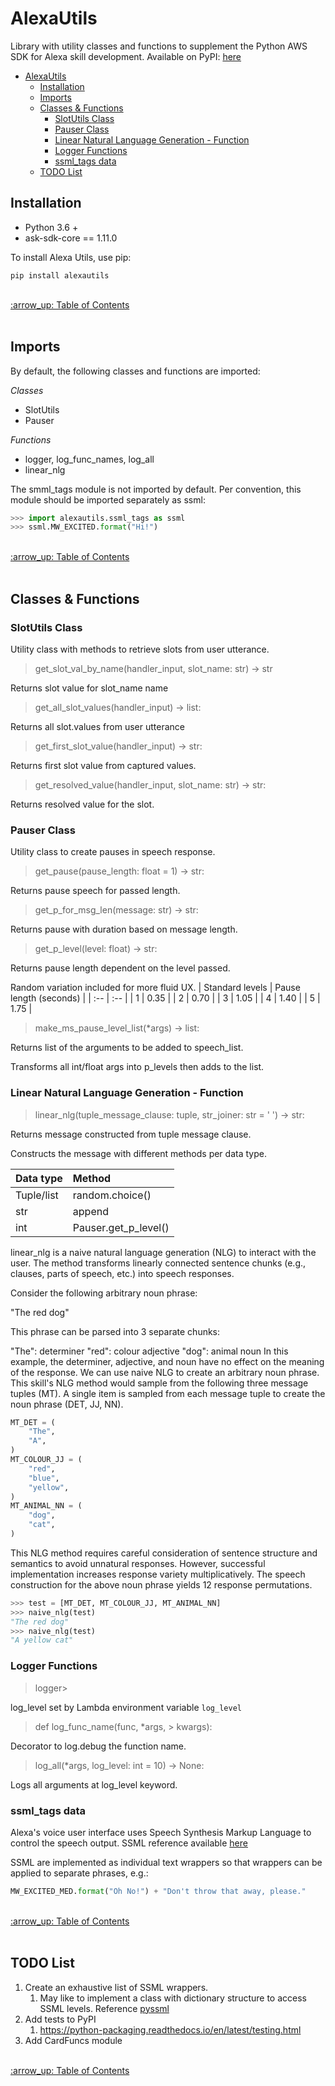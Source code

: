 # AlexaUtils

Library with utility classes and functions to supplement the Python AWS SDK for Alexa skill development. Available on  PyPI: [here](https://pypi.org/project/alexautils/0.0.1/)

- [AlexaUtils](#alexautils)
  - [Installation](#installation)
  - [Imports](#imports)
  - [Classes & Functions](#classes--functions)
    - [SlotUtils Class](#slotutils-class)
    - [Pauser Class](#pauser-class)
    - [Linear Natural Language Generation - Function](#linear-natural-language-generation---function)
    - [Logger Functions](#logger-functions)
    - [ssml_tags data](#ssml_tags-data)
  - [TODO List](#todo-list)


## Installation
- Python 3.6 +
- ask-sdk-core == 1.11.0

To install Alexa Utils, use pip:
```
pip install alexautils
```

<br>
<a href = "alexautils"> :arrow_up: Table of Contents</a>
<br>
<br>

## Imports
By default, the following classes and functions are imported:


_Classes_
- SlotUtils
- Pauser

_Functions_
- logger, log_func_names, log_all
- linear_nlg

The smml_tags module is not imported by default. 
Per convention, this module should be imported separately as ssml:
```python
>>> import alexautils.ssml_tags as ssml
>>> ssml.MW_EXCITED.format("Hi!")
```

<br>
<a href = "alexautils"> :arrow_up: Table of Contents</a>
<br>
<br>

## Classes & Functions


### SlotUtils Class
Utility class with methods to retrieve slots from user utterance.

>get_slot_val_by_name(handler_input, slot_name: str) -> str

Returns slot value for slot_name name

> get_all_slot_values(handler_input) -> list:

Returns all slot.values from user utterance

> get_first_slot_value(handler_input) -> str:

Returns first slot value from captured values.

> get_resolved_value(handler_input, slot_name: str) -> str:

Returns resolved value for the slot.


### Pauser Class
Utility class to create pauses in speech response.

> get_pause(pause_length: float = 1) -> str:

Returns pause speech for passed length.

> get_p_for_msg_len(message: str) -> str:

Returns pause with duration based on message length.

> get_p_level(level: float) -> str:

Returns pause length dependent on the level passed.
 
Random variation included for more fluid UX.
| Standard levels   |   Pause length (seconds) |
| :-- | :-- |
|   1   |   0.35    |
|   2   |   0.70    |
|   3   |   1.05    |
|   4   |   1.40    |
|   5   |   1.75    |


> make_ms_pause_level_list(*args) -> list:

Returns list of the arguments to be added to speech_list.

Transforms all int/float args into p_levels then adds to the list.


### Linear Natural Language Generation - Function
> linear_nlg(tuple_message_clause: tuple, str_joiner: str = ' ') -> str: 

Returns message constructed from tuple message clause.
 
Constructs the message with different methods per data type.

|   Data type   |   Method |
| :- | :- |
|   Tuple/list  |   random.choice() | 
|   str |   append  |
|   int |   Pauser.get_p_level()    |


linear_nlg is a naive natural language generation (NLG) to interact with the user. 
The method transforms linearly connected sentence chunks (e.g., clauses, parts of speech, etc.) into speech responses.

Consider the following arbitrary noun phrase:

"The red dog"

This phrase can be parsed into 3 separate chunks:

"The": determiner
"red": colour adjective
"dog": animal noun
In this example, the determiner, adjective, and noun have no effect on the meaning of the response. 
We can use naive NLG to create an arbitrary noun phrase. This skill's NLG method would sample from the following three message tuples (MT). 
A single item is sampled from each message tuple to create the noun phrase (DET, JJ, NN).

```python
MT_DET = (
    "The",
    "A",
)
MT_COLOUR_JJ = (
    "red",
    "blue",
    "yellow",
)
MT_ANIMAL_NN = (
    "dog",
    "cat",
)
```

This NLG method requires careful consideration of sentence structure and semantics to avoid unnatural responses. 
However, successful implementation increases response variety multiplicatively. 
The speech construction for the above noun phrase yields 12 response permutations.

```python
>>> test = [MT_DET, MT_COLOUR_JJ, MT_ANIMAL_NN]
>>> naive_nlg(test)
"The red dog"
>>> naive_nlg(test)
"A yellow cat"
```


### Logger Functions
> logger> 

log_level set by Lambda environment variable `log_level`

> def log_func_name(func, *args, > kwargs):

Decorator to log.debug the function name.

> log_all(*args, log_level: int = 10) -> None:

Logs all arguments at log_level keyword.

### ssml_tags data
Alexa's voice user interface uses Speech Synthesis Markup Language to control the speech output. SSML reference available [here](https://developer.amazon.com/en-US/docs/alexa/custom-skills/speech-synthesis-markup-language-ssml-reference.html)

SSML are implemented as individual text wrappers so that wrappers can be applied to separate phrases, e.g.:

```python
MW_EXCITED_MED.format("Oh No!") + "Don't throw that away, please."
```

<br>
<a href = "alexautils"> :arrow_up: Table of Contents</a>
<br>
<br>

## TODO List
1. Create an exhaustive list of SSML wrappers. 
   1. May like to implement a class with dictionary structure to access SSML levels. Reference [pyssml](https://github.com/sumsted/pyssml/blob/master/pyssml/PySSML.py)
2. Add tests to PyPI
   1. https://python-packaging.readthedocs.io/en/latest/testing.html
3. Add CardFuncs module

<br>
<a href = "alexautils"> :arrow_up: Table of Contents</a>